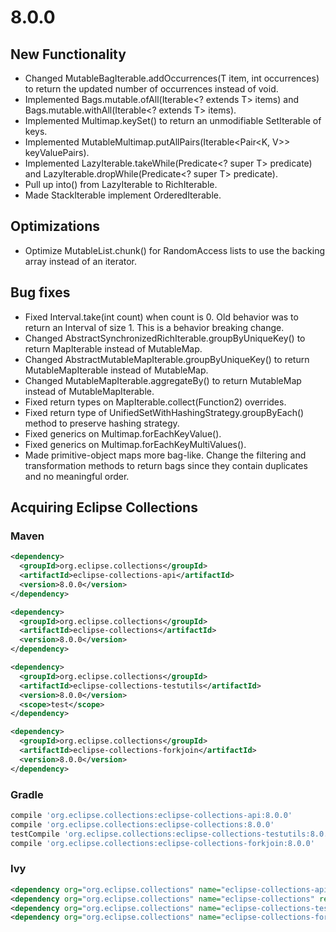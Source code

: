 8.0.0
=====

New Functionality
-----------------

* Changed MutableBagIterable.addOccurrences(T item, int occurrences) to return the updated number of occurrences instead of void.
* Implemented Bags.mutable.ofAll(Iterable<? extends T> items) and Bags.mutable.withAll(Iterable<? extends T> items).
* Implemented Multimap.keySet() to return an unmodifiable SetIterable of keys.
* Implemented MutableMultimap.putAllPairs(Iterable<Pair<K, V>> keyValuePairs).
* Implemented LazyIterable.takeWhile(Predicate<? super T> predicate) and LazyIterable.dropWhile(Predicate<? super T> predicate).
* Pull up into() from LazyIterable to RichIterable.
* Made StackIterable implement OrderedIterable.

Optimizations
-------------

* Optimize MutableList.chunk() for RandomAccess lists to use the backing array instead of an iterator.

Bug fixes
---------

* Fixed Interval.take(int count) when count is 0. Old behavior was to return an Interval of size 1. This is a behavior breaking change.
* Changed AbstractSynchronizedRichIterable.groupByUniqueKey() to return MapIterable instead of MutableMap.
* Changed AbstractMutableMapIterable.groupByUniqueKey() to return MutableMapIterable instead of MutableMap.
* Changed MutableMapIterable.aggregateBy() to return MutableMap instead of MutableMapIterable.
* Fixed return types on MapIterable.collect(Function2) overrides.
* Fixed return type of UnifiedSetWithHashingStrategy.groupByEach() method to preserve hashing strategy.
* Fixed generics on Multimap.forEachKeyValue().
* Fixed generics on Multimap.forEachKeyMultiValues().
* Made primitive-object maps more bag-like. Change the filtering and transformation methods to return bags since they contain duplicates and no meaningful order.

Acquiring Eclipse Collections
-----------------------------

### Maven

```xml
<dependency>
  <groupId>org.eclipse.collections</groupId>
  <artifactId>eclipse-collections-api</artifactId>
  <version>8.0.0</version>
</dependency>

<dependency>
  <groupId>org.eclipse.collections</groupId>
  <artifactId>eclipse-collections</artifactId>
  <version>8.0.0</version>
</dependency>

<dependency>
  <groupId>org.eclipse.collections</groupId>
  <artifactId>eclipse-collections-testutils</artifactId>
  <version>8.0.0</version>
  <scope>test</scope>
</dependency>

<dependency>
  <groupId>org.eclipse.collections</groupId>
  <artifactId>eclipse-collections-forkjoin</artifactId>
  <version>8.0.0</version>
</dependency>
```

### Gradle

```groovy
compile 'org.eclipse.collections:eclipse-collections-api:8.0.0'
compile 'org.eclipse.collections:eclipse-collections:8.0.0'
testCompile 'org.eclipse.collections:eclipse-collections-testutils:8.0.0'
compile 'org.eclipse.collections:eclipse-collections-forkjoin:8.0.0'
```

### Ivy

```xml
<dependency org="org.eclipse.collections" name="eclipse-collections-api" rev="8.0.0" />
<dependency org="org.eclipse.collections" name="eclipse-collections" rev="8.0.0" />
<dependency org="org.eclipse.collections" name="eclipse-collections-testutils" rev="8.0.0" />
<dependency org="org.eclipse.collections" name="eclipse-collections-forkjoin" rev="8.0.0"/>
```

